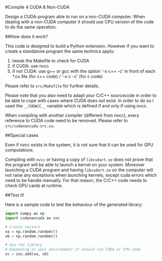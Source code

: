 #Compile 4 CUDA & Non-CUDA

Design a CUDA-program able to run on a non-CUDA computer. When dealing with a non-CUDA computer it should use CPU version of the code to do the same operation.

##How does it work?

This code is designed to build a Python extension. However if you want to create a standalone program the same technics apply:

1. tweak the Makefile to check for CUDA
2. if CUDA: use nvcc
3. if not CUDA: use g++ or gcc with the option '-x c++ -c' in front of each *.cu file (for c++ code) / '-x c -c' (for c code)

Please refer to `src/Makefile` for further details.

Please note that you also need to adapt your C/C++ sourcecode in order to be able to cope with cases where CUDA does not exist. In order to do so I used the `__CUDACC__` variable which is defined if and only if using nvcc.

When compiling with another compiler (different from nvcc), every reference to CUDA code need to be removed. Please refer to `src/cudanoncuda-src.cu`.

##Special cases

Even if nvcc exists in the system, it is not sure that it can be used for GPU computations.

Compiling with `nvcc` or having a copy of `libcudart.so` does not prove that the program will be able to launch a kernel on your system. Moreover launching a CUDA program and having `libcudart.so` on the computer will not raise any exceptions when launching kernels, except cuda errors which need to be handle manually. For that reason, the C/C++ code needs to check GPU cards at runtime. 

##Test it!

Here is a sample code to test the behaviour of the generated library:
```Python
import numpy as np
import cudanoncuda as cnc

# Create vectors
va = np.random.random(5)
vb = np.random.random(5)

# Use the library
# Depending on your environment it should run CUDA or CPU code
vc = cnc.add(va, vb)
```
